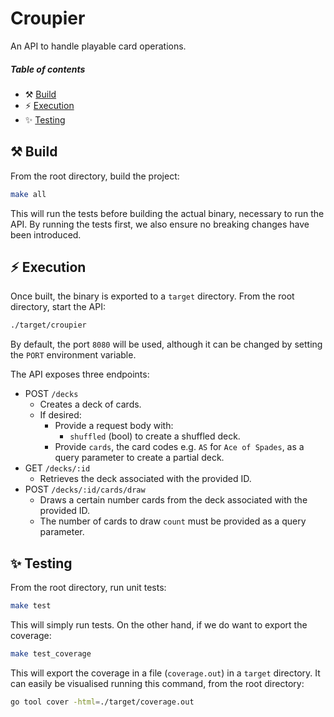 # Croupier

An API to handle playable card operations.

##### Table of contents

* :hammer_and_pick: [Build](#hammer_and_pick-build)
* :zap: [Execution](#zap-execution)
* :sparkles: [Testing](#sparkles-testing)

## :hammer_and_pick: Build

From the root directory, build the project:
```sh
make all
```
This will run the tests before building the actual binary, necessary to run the API.
By running the tests first, we also ensure no breaking changes have been introduced.


## :zap: Execution

Once built, the binary is exported to a `target` directory. From the root directory, start
the API:
```sh
./target/croupier
```
By default, the port `8080` will be used, although it can be changed by setting the
`PORT` environment variable.

The API exposes three endpoints:
- POST `/decks`
    - Creates a deck of cards.
    - If desired:
      - Provide a request body with:
        - `shuffled` (bool) to create a shuffled deck.
      - Provide `cards`, the card codes e.g. `AS` for `Ace of Spades`, as a query parameter to
        create a partial deck.
- GET `/decks/:id`
    - Retrieves the deck associated with the provided ID.
- POST `/decks/:id/cards/draw`
  - Draws a certain number cards from the deck associated with the provided ID.
  - The number of cards to draw `count` must be provided as a query
    parameter.


## :sparkles: Testing

From the root directory, run unit tests:
```sh
make test
```
This will simply run tests. On the other hand, if we do want to export the coverage:
```sh
make test_coverage
```
This will export the coverage in a file (`coverage.out`) in a `target` directory. It can
easily be visualised running this command, from the root directory:
```sh
go tool cover -html=./target/coverage.out
```
